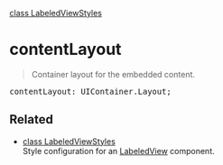 [class LabeledViewStyles](LabeledViewStyles.md)

# contentLayout

> Container layout for the embedded content.

<pre class="docgen_signature">contentLayout: UIContainer.Layout;</pre>

## Related

- [<!--{ref:class}-->class LabeledViewStyles](LabeledViewStyles.md) \
    Style configuration for an [LabeledView](LabeledView.md) component.
